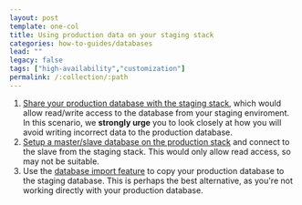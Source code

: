 ```yaml
---
layout: post
template: one-col
title: Using production data on your staging stack
categories: how-to-guides/databases
lead: ""
legacy: false
tags: ["high-availability","customization"]
permalink: /:collection/:path
---
```



1.  [Share your production database with the staging stack](/{{page.collection}}/how-to-guides/databases/shells/sharing-db.html), which would allow read/write access to the database from your staging enviroment. In this scenario, we **strongly urge** you to look closely at how you will avoid writing incorrect data to the production database.
2.  [Setup a master/slave database on the production stack](/rails/tutorials/database-replication.html) and connect to the slave from the staging stack. This would only allow read access, so may not be suitable.
3.  Use the [database import feature](/{{page.collection}}/how-to-guides/databases/shells/sharing-db.html) to copy your production database to the staging database. This is perhaps the best alternative, as you're not working directly with your production database.
